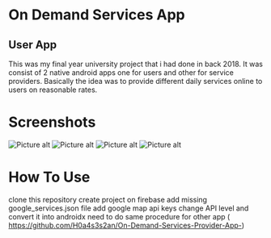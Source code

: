 # On Demand Services App

## User App

This was my final year university project that i had done in back 2018. It was consist of 2 native android apps one for users and other for service providers.
Basically the idea was to provide different daily services online to users on reasonable rates.  

# Screenshots
![Picture alt](https://github.com/H0a4s3s2an/On-Demand-Services-User-App/blob/main/screenshots/Screenshot_20200516-012011.png) 
![Picture alt](https://github.com/H0a4s3s2an/On-Demand-Services-User-App/blob/main/screenshots/Screenshot_20200516-020033.png)
![Picture alt](https://github.com/H0a4s3s2an/On-Demand-Services-User-App/blob/main/screenshots/Screenshot_20200516-020049.png)
![Picture alt](https://github.com/H0a4s3s2an/On-Demand-Services-User-App/blob/main/screenshots/Screenshot_20200516-020114.png)

# How To Use
clone this repository
create project on firebase
add missing google_services.json file 
add google map api keys
change API level and convert it into androidx
need to do same procedure for other app ( https://github.com/H0a4s3s2an/On-Demand-Services-Provider-App-)
